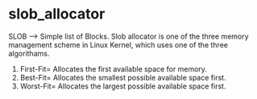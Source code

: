 # slob_allocator <OS Project>
SLOB --> Simple list of Blocks.
Slob allocator is one of the three memory management scheme in Linux Kernel, which uses one of the three algorithams.
1) First-Fit= Allocates the first available space for memory.
2) Best-Fit= Allocates the smallest possible available space first.
3) Worst-Fit= Allocates the largest possible available space first.
